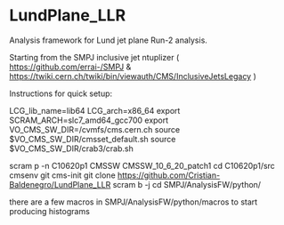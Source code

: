 # LundPlane_LLR

Analysis framework for Lund jet plane Run-2 analysis.

Starting from the SMPJ inclusive jet ntuplizer ( https://github.com/errai-/SMPJ & https://twiki.cern.ch/twiki/bin/viewauth/CMS/InclusiveJetsLegacy )

Instructions for quick setup:

LCG_lib_name=lib64
LCG_arch=x86_64
export SCRAM_ARCH=slc7_amd64_gcc700
export VO_CMS_SW_DIR=/cvmfs/cms.cern.ch
source $VO_CMS_SW_DIR/cmsset_default.sh
source $VO_CMS_SW_DIR/crab3/crab.sh

scram p -n C10620p1 CMSSW CMSSW_10_6_20_patch1
cd C10620p1/src
cmsenv
git cms-init
git clone https://github.com/Cristian-Baldenegro/LundPlane_LLR
scram b -j
cd SMPJ/AnalysisFW/python/

there are a few macros in SMPJ/AnalysisFW/python/macros to start producing histograms

